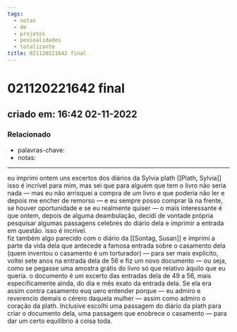 ```yaml
---
tags:
  - notas
  - de
  - projetos
  - pessoalidades
  - totalizante
title: 021120221642 final
---
```


# 021120221642 final

## criado em: 16:42 02-11-2022

### Relacionado

- palavras-chave: 
- notas: 
---

eu imprimi ontem uns excertos dos diários da Sylvia plath [[Plath, Sylvia]]  
isso é incrível para mim, mas sei que para alguém que tem o livro não seria nada — mas eu não arrisquei a compra de um livro e que poderia não ler e depois me encher de remorso — e eu sempre posso comprar lá na frente, se houver oportunidade e se eu realmente quiser — o mais interessante é que ontem, depois de alguma deambulação, decidi de vontade própria pesquisar algumas passagens celebres do diário dela e imprimir a entrada em questão. isso é incrível.  
fiz também algo parecido com o diário da [[Sontag, Susan]] e imprimi a parte da vida dela que antecede a famosa entrada sobre o casamento dela (quem inventou o casamento é um torturador) — para ser mais explícito, voltei sete anos na entrada dela de 56 e fiz um novo documento — ou seja, como se pegasse uma amostra grátis do livro só que relativo àquilo que eu queria. o documento é um excerto das entradas dela de 49 a 56, mais especificamente ainda, do dia e mês exato da entrada dela. Se ela era assim contra casamento euq uero entender porque — eu admiro e reverencio demais o cérero daquela mulher — assim como admiro o coração da plath. Inclusive escolhi uma passagem do diário da plath para criar o documento dela, uma passagem que enobrece o casamento — para dar um certo equilíbrio á coisa toda. 
